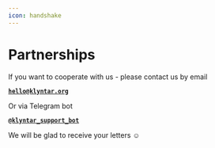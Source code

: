 ```yaml
---
icon: handshake
---
```


# Partnerships

If you want to cooperate with us - please contact us by email&#x20;

[**`hello@klyntar.org`**](mailto:hello@klyntar.org)

Or via Telegram bot

[**`@klyntar_support_bot`**](https://t.me/klyntar\_support\_bot)

We will be glad to receive your letters :relaxed:
